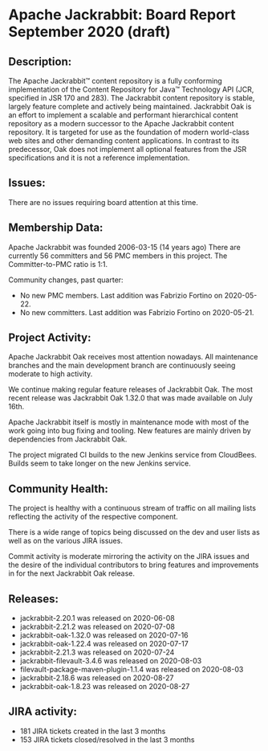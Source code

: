 <!--
   Licensed to the Apache Software Foundation (ASF) under one or more
   contributor license agreements.  See the NOTICE file distributed with
   this work for additional information regarding copyright ownership.
   The ASF licenses this file to You under the Apache License, Version 2.0
   (the "License"); you may not use this file except in compliance with
   the License.  You may obtain a copy of the License at

       http://www.apache.org/licenses/LICENSE-2.0

   Unless required by applicable law or agreed to in writing, software
   distributed under the License is distributed on an "AS IS" BASIS,
   WITHOUT WARRANTIES OR CONDITIONS OF ANY KIND, either express or implied.
   See the License for the specific language governing permissions and
   limitations under the License.
-->
Apache Jackrabbit: Board Report September 2020 (draft)
==============================================

## Description: 
The Apache Jackrabbit™ content repository is a fully conforming
implementation of the Content Repository for Java™ Technology API
(JCR, specified in JSR 170 and 283). The Jackrabbit content 
repository is stable, largely feature complete and actively being
maintained. 
Jackrabbit Oak is an effort to implement a scalable and performant 
hierarchical content repository as a modern successor to the Apache
Jackrabbit content repository. It is targeted for use as the 
foundation of modern world-class web sites and other demanding 
content applications. In contrast to its predecessor, Oak does not 
implement all optional features from the JSR specifications and it 
is not a reference implementation. 
   
## Issues: 
There are no issues requiring board attention at this time.
   
## Membership Data:

Apache Jackrabbit was founded 2006-03-15 (14 years ago)
There are currently 56 committers and 56 PMC members in this project.
The Committer-to-PMC ratio is 1:1.

Community changes, past quarter:
- No new PMC members. Last addition was Fabrizio Fortino on 2020-05-22.
- No new committers. Last addition was Fabrizio Fortino on 2020-05-21.

## Project Activity: 
Apache Jackrabbit Oak receives most attention nowadays. All 
maintenance branches and the main development branch are 
continuously seeing moderate to high activity.

We continue making regular feature releases of Jackrabbit Oak. The
most recent release was Jackrabbit Oak 1.32.0 that was made available
on July 16th.

Apache Jackrabbit itself is mostly in maintenance mode with most of 
the work going into bug fixing and tooling. New features are mainly
driven by dependencies from Jackrabbit Oak.

The project migrated CI builds to the new Jenkins service from
CloudBees. Builds seem to take longer on the new Jenkins service.

## Community Health:
The project is healthy with a continuous stream of traffic on all 
mailing lists reflecting the activity of the respective component. 

There is a wide range of topics being discussed on the dev and user
lists as well as on the various JIRA issues. 

Commit activity is moderate mirroring the activity on the 
JIRA issues and the desire of the individual contributors to bring
features and improvements in for the next Jackrabbit Oak release.

## Releases:

 - jackrabbit-2.20.1 was released on 2020-06-08
 - jackrabbit-2.21.2 was released on 2020-07-08
 - jackrabbit-oak-1.32.0 was released on 2020-07-16
 - jackrabbit-oak-1.22.4 was released on 2020-07-17
 - jackrabbit-2.21.3 was released on 2020-07-24
 - jackrabbit-filevault-3.4.6 was released on 2020-08-03
 - filevault-package-maven-plugin-1.1.4 was released on 2020-08-03
 - jackrabbit-2.18.6 was released on 2020-08-27
 - jackrabbit-oak-1.8.23 was released on 2020-08-27
 
## JIRA activity:

 - 181 JIRA tickets created in the last 3 months 
 - 153 JIRA tickets closed/resolved in the last 3 months
 
